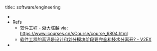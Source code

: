 title:: software/engineering

-
- Refs
  - [软件工程 - 浙大陈越](https://www.bilibili.com/video/BV16E411o75D) via: https://www.icourses.cn/sCourse/course_6804.html
  - [软件工程的真谛是设计和划分模块阶段要完全和技术分离开? - V2EX](https://www.v2ex.com/t/190895)
-